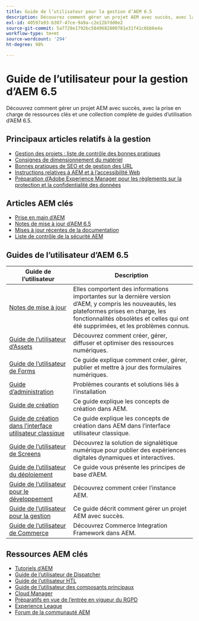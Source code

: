 ```yaml
---
title: Guide de l’utilisateur pour la gestion d’AEM 6.5
description: Découvrez comment gérer un projet AEM avec succès, avec la prise en charge de ressources clés et une collection complète de guides d’utilisation d’AEM 6.5.
exl-id: 40597a93-b307-47ce-9a9a-c2e12b7dd0e2
source-git-commit: 5a7729e1792bc5849682800781e31f41c6bb6e4a
workflow-type: tm+mt
source-wordcount: '294'
ht-degree: 98%

---
```


# Guide de l’utilisateur pour la gestion d’AEM 6.5

Découvrez comment gérer un projet AEM avec succès, avec la prise en charge de ressources clés et une collection complète de guides d’utilisation d’AEM 6.5.

## Principaux articles relatifs à la gestion

* [Gestion des projets : liste de contrôle des bonnes pratiques](/help/managing/best-practices.md)
* [Consignes de dimensionnement du matériel](/help/managing/hardware-sizing-guidelines.md)
* [Bonnes pratiques de SEO et de gestion des URL](/help/managing/seo-and-url-management.md)
* [Instructions relatives à AEM et à l’accessibilité Web](/help/managing/web-accessibility.md)
* [Préparation d’Adobe Experience Manager pour les règlements sur la protection et la confidentialité des données](/help/managing/data-protection-and-privacy.md)

## Articles AEM clés

* [Prise en main d’AEM](https://experienceleague.adobe.com/docs/experience-manager-65.html?lang=fr)
* [Notes de mise à jour d’AEM 6.5](/help/release-notes/home.md)
* [Mises à jour récentes de la documentation](https://helpx.adobe.com/fr/experience-manager/documentation-updates.html)
* [Liste de contrôle de la sécurité AEM](/help/sites-administering/security-checklist.md)

## Guides de l’utilisateur d’AEM 6.5

| Guide de l’utilisateur | Description |
|--- |---|
| [Notes de mise à jour](/help/release-notes/home.md) | Elles comportent des informations importantes sur la dernière version d’AEM, y compris les nouveautés, les plateformes prises en charge, les fonctionnalités obsolètes et celles qui ont été supprimées, et les problèmes connus. |
| [Guide de l’utilisateur d’Assets](/help/assets/home.md) | Découvrez comment créer, gérer, diffuser et optimiser des ressources numériques. |
| [Guide de l’utilisateur de Forms](/help/forms/home.md) | Ce guide explique comment créer, gérer, publier et mettre à jour des formulaires numériques. |
| [Guide d’administration](/help/sites-administering/home.md) | Problèmes courants et solutions liés à l’installation |
| [Guide de création](/help/sites-authoring/home.md) | Ce guide explique les concepts de création dans AEM. |
| [Guide de création dans l’interface utilisateur classique](/help/sites-classic-ui-authoring/home.md) | Ce guide explique les concepts de création dans AEM dans l’interface utilisateur classique. |
| [Guide de l’utilisateur de Screens](https://experienceleague.adobe.com/docs/experience-manager-screens/user-guide/aem-screens-introduction.html?lang=fr) | Découvrez la solution de signalétique numérique pour publier des expériences digitales dynamiques et interactives. |
| [Guide de l’utilisateur du déploiement](/help/sites-deploying/home.md) | Ce guide vous présente les principes de base d’AEM. |
| [Guide de l’utilisateur pour le développement](/help/sites-developing/home.md) | Découvrez comment créer l’instance AEM. |
| [Guide de l’utilisateur pour la gestion](/help/managing/home.md) | Ce guide décrit comment gérer un projet AEM avec succès. |
| [Guide de l’utilisateur de Commerce](/help/commerce/home.md) | Découvrez Commerce Integration Framework dans AEM. |

## Ressources AEM clés

* [Tutoriels d’AEM](https://helpx.adobe.com/fr/experience-manager/kt/index/aem-6-4-videos.html)
* [Guide de l’utilisateur de Dispatcher](https://experienceleague.adobe.com/docs/experience-manager-dispatcher/using/dispatcher.html?lang=fr)
* [Guide de l’utilisateur HTL](https://experienceleague.adobe.com/docs/experience-manager-htl/using/overview.html?lang=fr)
* [Guide de l’utilisateur des composants principaux](https://experienceleague.adobe.com/docs/experience-manager-core-components/using/introduction.html?lang=fr)
* [Cloud Manager](https://experienceleague.adobe.com/docs/experience-manager-cloud-manager/content/introduction.html?lang=fr)
* [Préparatifs en vue de l’entrée en vigueur du RGPD](/help/managing/data-protection-and-privacy.md)
* [Experience League](https://experienceleague.adobe.com/?promoid=K42KVXHD&amp;mv=other&amp;lang=fr#home)
* [Forum de la communauté AEM](https://experienceleaguecommunities.adobe.com/t5/adobe-experience-manager/ct-p/adobe-experience-manager-community?profile.language=fr)
